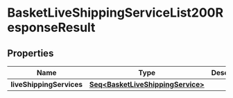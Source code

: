 

# BasketLiveShippingServiceList200ResponseResult


## Properties

Name | Type | Description | Notes
------------ | ------------- | ------------- | -------------
**liveShippingServices** | [**Seq&lt;BasketLiveShippingService&gt;**](BasketLiveShippingService.md) |  |  [optional]



